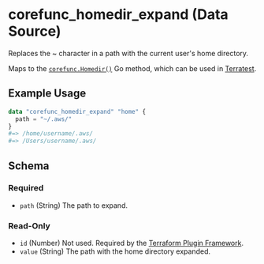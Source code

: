 <!--
---
page_title: "corefunc_homedir_expand Data Source - corefunc"
subcategory: ""
description: |-
  Replaces the ~ character in a path with the current user's home directory.
  Maps to the corefunc.Homedir() https://pkg.go.dev/github.com/northwood-labs/terraform-provider-corefunc/corefunc#Homedir Go method, which can be used in Terratest https://terratest.gruntwork.io.
---
-->

# corefunc_homedir_expand (Data Source)

Replaces the ~ character in a path with the current user's home directory.

Maps to the [`corefunc.Homedir()`](https://pkg.go.dev/github.com/northwood-labs/terraform-provider-corefunc/corefunc#Homedir) Go method, which can be used in [Terratest](https://terratest.gruntwork.io).

## Example Usage

```terraform
data "corefunc_homedir_expand" "home" {
  path = "~/.aws/"
}
#=> /home/username/.aws/
#=> /Users/username/.aws/
```

<!-- schema generated by tfplugindocs -->
## Schema

### Required

* `path` (String) The path to expand.

### Read-Only

* `id` (Number) Not used. Required by the [Terraform Plugin Framework](https://developer.hashicorp.com/terraform/plugin/framework).
* `value` (String) The path with the home directory expanded.

<!-- Preview the provider docs with the Terraform registry provider docs preview tool: https://registry.terraform.io/tools/doc-preview -->
